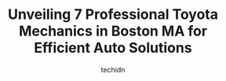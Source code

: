 ---
layout: ampstory
image: https://images.unsplash.com/photo-1622398703904-7ae5d55f8e1a?ixlib=rb-4.0.3&ixid=MnwxMjA3fDB8MHxwaG90by1wYWdlfHx8fGVufDB8fHx8&auto=format&fit=crop&w=640&h=853&q=80
author: techidn
featured: false
description: Entrust your vehicle to the 7 best Toyota Mechanic in Boston MA, USA and experience the difference they can make. With their extensive knowledge, state-of-the-art facilities, and commitment 
title: Unveiling 7 Professional Toyota Mechanics in Boston MA for Efficient Auto Solutions
cover:
   title: Unveiling 7 Professional Toyota Mechanics in Boston MA for Efficient Auto Solutions
   subtitle: Rickpate
   background: https://images.unsplash.com/photo-1622398703904-7ae5d55f8e1a?ixlib=rb-4.0.3&ixid=MnwxMjA3fDB8MHxwaG90by1wYWdlfHx8fGVufDB8fHx8&auto=format&fit=crop&w=640&h=853&q=80

pages: 
 - layout: thirds
   top: <h1>#1 Gerardos Foreign Car Services</h1>
   bottom: "<p>Whom would you trust with your 22-year-old/200K+ miles Porsche Boxster when it is in need of a MUCH NEEDED complete suspension overhaul?Well, after having used Gerardo</p>"
   background: https://www.knot35.com/toplist/wp-content/uploads/2023/06/best-toyota-mechanic-1-in-boston-ma-1685839934.jpeg
   backgroundblur: true
 - layout: thirds
   top: <h1>#2 Frans Auto Repair</h1>
   bottom: "<p>43 Preble St, South Boston, MA 02127, United States</p>"
   background: https://www.knot35.com/toplist/wp-content/uploads/2023/06/best-toyota-mechanic-2-in-boston-ma-1685839934.jpeg
   cta:
      link: https://www.knot35.com/toplist/unveiling-7-professional-toyota-mechanics-in-boston-ma-for-efficient-auto-solutions/
      text: Unveiling 7 Professional Toyota Mechanics in Boston MA for Efficient Auto Solutions
 - layout: thirds
   top: <h1>#3 Swedish Motors</h1>
   bottom: "<p>1090 Commonwealth Ave, Boston, MA 02215, United States</p>"
   background: https://www.knot35.com/toplist/wp-content/uploads/2023/06/best-toyota-mechanic-3-in-boston-ma-1685839935.jpeg
   cta:
      link: https://www.knot35.com/toplist/unveiling-7-professional-toyota-mechanics-in-boston-ma-for-efficient-auto-solutions/
      text: Unveiling 7 Professional Toyota Mechanics in Boston MA for Efficient Auto Solutions
 - layout: thirds
   top: <h1>#4 A To Z Auto Repair Inc</h1>
   bottom: "<p>24 Shetland St, Boston, MA 02119, United States</p>"
   background: https://images.unsplash.com/photo-1540457036297-448b6b99e91c?ixlib=rb-4.0.3&ixid=MnwxMjA3fDB8MHxwaG90by1wYWdlfHx8fGVufDB8fHx8&auto=format&fit=crop&w=640&h=853&q=80
   cta:
      link: https://www.knot35.com/toplist/unveiling-7-professional-toyota-mechanics-in-boston-ma-for-efficient-auto-solutions/
      text: Unveiling 7 Professional Toyota Mechanics in Boston MA for Efficient Auto Solutions
 - layout: thirds
   top: <h1>#5 Toyota of Watertown Service and Repair</h1>
   bottom: "<p>118 N Beacon St, Watertown, MA 02472, United States</p>"
   background: https://images.unsplash.com/photo-1614648718611-0635f29016cb?ixlib=rb-4.0.3&ixid=MnwxMjA3fDB8MHxwaG90by1wYWdlfHx8fGVufDB8fHx8&auto=format&fit=crop&w=640&h=853&q=80
   cta:
      link: https://www.knot35.com/toplist/unveiling-7-professional-toyota-mechanics-in-boston-ma-for-efficient-auto-solutions/
      text: Unveiling 7 Professional Toyota Mechanics in Boston MA for Efficient Auto Solutions
 - layout: thirds
   top: <h1>#6 Top Auto Services</h1>
   bottom: "<p>5180 Washington St, Boston, MA 02132, United States</p>"
   background: https://images.unsplash.com/photo-1557672172-298e090bd0f1?ixlib=rb-4.0.3&ixid=MnwxMjA3fDB8MHxwaG90by1wYWdlfHx8fGVufDB8fHx8&auto=format&fit=crop&w=640&h=853&q=80
   cta:
      link: https://www.knot35.com/toplist/unveiling-7-professional-toyota-mechanics-in-boston-ma-for-efficient-auto-solutions/
      text: Unveiling 7 Professional Toyota Mechanics in Boston MA for Efficient Auto Solutions
 - layout: thirds
   top: <h1>#7 Auto Truck Mobile Mechanics - ATMM</h1>
   bottom: "<p>45 Stuart St Suite #703, Boston, MA 02116, United States</p>"
   background: https://images.unsplash.com/photo-1632260260864-caf7fde5ec36?ixlib=rb-4.0.3&ixid=MnwxMjA3fDB8MHxwaG90by1wYWdlfHx8fGVufDB8fHx8&auto=format&fit=crop&w=640&h=853&q=80
   cta:
      link: https://www.knot35.com/toplist/unveiling-7-professional-toyota-mechanics-in-boston-ma-for-efficient-auto-solutions/
      text: Unveiling 7 Professional Toyota Mechanics in Boston MA for Efficient Auto Solutions
 - layout: thirds
   middle: Continue reading...
   background: https://images.unsplash.com/photo-1580610447943-1bfbef5efe07?ixlib=rb-4.0.3&ixid=MnwxMjA3fDB8MHxwaG90by1wYWdlfHx8fGVufDB8fHx8&auto=format&fit=crop&w=640&h=853&q=80
   cta:
      link: https://www.knot35.com/toplist/unveiling-7-professional-toyota-mechanics-in-boston-ma-for-efficient-auto-solutions/
      text: Unveiling 7 Professional Toyota Mechanics in Boston MA for Efficient Auto Solutions
      
---